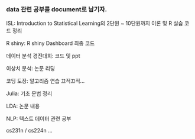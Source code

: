 ### data 관련 공부를 document로 남기자.

ISL: Introduction to Statistical Learning의 2단원 ~ 10단원까지 이론 및 R 실습 코드 정리

R shiny: R shiny Dashboard 최종 코드

데이터 분석 경진대회: 코드 및 ppt

이상치 분석: 논문 리딩

코딩 도장: 알고리즘 연습 끄적끄적...

Julia: 기초 문법 정리

LDA: 논문 내용

NLP: 텍스트 데이터 관련 공부

cs231n / cs224n ...

